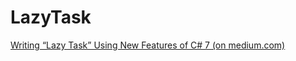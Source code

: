# LazyTask
[Writing “Lazy Task” Using New Features of C# 7 (on medium.com)](https://medium.com/@0x1000000/writing-lazy-task-using-new-features-of-c-7-7e9b3f2fda07?source=friends_link&sk=0b5456443aad6b12d0b3f8e117b669bf)
